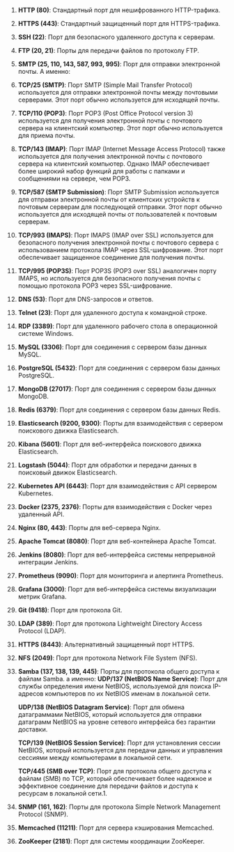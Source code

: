   
1. **HTTP (80)**: Стандартный порт для нешифрованного HTTP-трафика.
2. **HTTPS (443)**: Стандартный защищенный порт для HTTPS-трафика.
3. **SSH (22)**: Порт для безопасного удаленного доступа к серверам.
4. **FTP (20, 21)**: Порты для передачи файлов по протоколу FTP.
5. **SMTP (25, 110, 143, 587, 993, 995)**: Порт для отправки электронной почты. А именно:
1. **TCP/25 (SMTP)**: Порт SMTP (Simple Mail Transfer Protocol) используется для отправки электронной почты между почтовыми серверами. Этот порт обычно используется для исходящей почты.
    
2. **TCP/110 (POP3)**: Порт POP3 (Post Office Protocol version 3) используется для получения электронной почты с почтового сервера на клиентский компьютер. Этот порт обычно используется для приема почты.
    
3. **TCP/143 (IMAP)**: Порт IMAP (Internet Message Access Protocol) также используется для получения электронной почты с почтового сервера на клиентский компьютер. Однако IMAP обеспечивает более широкий набор функций для работы с папками и сообщениями на сервере, чем POP3.
    
4. **TCP/587 (SMTP Submission)**: Порт SMTP Submission используется для отправки электронной почты от клиентских устройств к почтовым серверам для последующей отправки. Этот порт обычно используется для исходящей почты от пользователей к почтовым серверам.
    
5. **TCP/993 (IMAPS)**: Порт IMAPS (IMAP over SSL) используется для безопасного получения электронной почты с почтового сервера с использованием протокола IMAP через SSL-шифрование. Этот порт обеспечивает защищенное соединение для получения почты.
    
6. **TCP/995 (POP3S)**: Порт POP3S (POP3 over SSL) аналогичен порту IMAPS, но используется для безопасного получения почты с помощью протокола POP3 через SSL-шифрование.
6. **DNS (53)**: Порт для DNS-запросов и ответов.
7. **Telnet (23)**: Порт для удаленного доступа к командной строке.
8. **RDP (3389)**: Порт для удаленного рабочего стола в операционной системе Windows.
9. **MySQL (3306)**: Порт для соединения с сервером базы данных MySQL.
10. **PostgreSQL (5432)**: Порт для соединения с сервером базы данных PostgreSQL.
11. **MongoDB (27017)**: Порт для соединения с сервером базы данных MongoDB.
12. **Redis (6379)**: Порт для соединения с сервером базы данных Redis.
13. **Elasticsearch (9200, 9300)**: Порты для взаимодействия с сервером поискового движка Elasticsearch.
14. **Kibana (5601)**: Порт для веб-интерфейса поискового движка Elasticsearch.
15. **Logstash (5044)**: Порт для обработки и передачи данных в поисковый движок Elasticsearch.
16. **Kubernetes API (6443)**: Порт для взаимодействия с API сервером Kubernetes.
17. **Docker (2375, 2376)**: Порты для взаимодействия с Docker через удаленный API.
18. **Nginx (80, 443)**: Порты для веб-сервера Nginx.
19. **Apache Tomcat (8080)**: Порт для веб-контейнера Apache Tomcat.
20. **Jenkins (8080)**: Порт для веб-интерфейса системы непрерывной интеграции Jenkins.
21. **Prometheus (9090)**: Порт для мониторинга и алертинга Prometheus.
22. **Grafana (3000)**: Порт для веб-интерфейса системы визуализации метрик Grafana.
23. **Git (9418)**: Порт для протокола Git.
24. **LDAP (389)**: Порт для протокола Lightweight Directory Access Protocol (LDAP).
25. **HTTPS (8443)**: Альтернативный защищенный порт HTTPS.
26. **NFS (2049)**: Порт для протокола Network File System (NFS).
27. **Samba (137, 138, 139, 445)**: Порты для протокола общего доступа к файлам Samba. а именно:
	**UDP/137 (NetBIOS Name Service)**: Порт для службы определения имени NetBIOS, используемой для поиска IP-адресов компьютеров по их NetBIOS именам в локальной сети.

	**UDP/138 (NetBIOS Datagram Service)**: Порт для обмена датаграммами NetBIOS, который используется для отправки датаграмм NetBIOS на уровне сетевого интерфейса без гарантии доставки.

	**TCP/139 (NetBIOS Session Service)**: Порт для установления сессии NetBIOS, который используется для передачи данных и управления сессиями между компьютерами в локальной сети.

	**TCP/445 (SMB over TCP)**: Порт для протокола общего доступа к файлам (SMB) по TCP, который обеспечивает более надежное и эффективное соединение для передачи файлов и доступа к ресурсам в локальной сети.1. 
1. **SNMP (161, 162)**: Порты для протокола Simple Network Management Protocol (SNMP).
2. **Memcached (11211)**: Порт для сервера кэширования Memcached.
3. **ZooKeeper (2181)**: Порт для системы координации ZooKeeper.